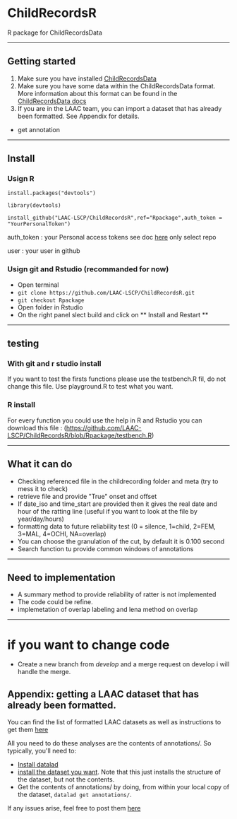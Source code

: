 # ChildRecordsR
R package for ChildRecordsData

---

## Getting started

 1. Make sure you have installed [ChildRecordsData](https://github.com/LAAC-LSCP/ChildRecordsData#installation) 
 2. Make sure you have some data within the ChildRecordsData format. More information about this format can be found in the [ChildRecordsData docs](https://github.com/LAAC-LSCP/ChildRecordsData#data-formatting-and-structure)
 3. If you are in the LAAC team, you can import a dataset that has already been formatted. See Appendix for details. 
- get annotation

---

## Install

### Usign R 

`install.packages("devtools") `

`library(devtools)`

`install_github("LAAC-LSCP/ChildRecordsR",ref="Rpackage",auth_token = "YourPersonalToken")`

auth_token : your Personal access tokens see doc [here](https://docs.github.com/en/free-pro-team@latest/github/authenticating-to-github/creating-a-personal-access-token) only select repo

user : your user in github

### Usign git and Rstudio (recommanded for now)

 - Open terminal
 - `git clone https://github.com/LAAC-LSCP/ChildRecordsR.git`
 - `git checkout Rpackage`
 - Open folder in Rstudio
 - On the right panel slect build and click on ** Install and Restart **  

---


## testing 


### With git and r studio install 

If you want to test the firsts functions please use the testbench.R fil, do not change this file. Use playground.R to test what you want. 

### R install

For every function you could use the help in R and Rstudio
you can download this file : (https://github.com/LAAC-LSCP/ChildRecordsR/blob/Rpackage/testbench.R) 

---

## What it can do 



 - Checking referenced file in the childrecording folder and meta (try to mess it to check)
 - retrieve file and provide "True" onset and offset
 - If date_iso and time_start are provided then it gives the real date and hour of the ratting line (useful if you want to look at the file by year/day/hours)
 - formatting data to future reliability test (0 = silence, 1=child, 2=FEM, 3=MAL, 4=OCHI, NA=overlap)
 - You can choose the granulation of the cut, by default it is 0.100 second
 - Search function tu provide common windows of annotations

---

## Need to implementation 


 - A summary method to provide reliability of ratter is not implemented
 - The code could be refine.
 - implemetation of overlap labeling and lena method on overlap

---
 
# if you want to change code 


- Create a new branch from *develop* and a merge request on develop i will handle the merge. 
 
 ## Appendix: getting a LAAC dataset that has already been formatted.
 
You can find the list of formatted LAAC datasets as well as instructions to get them [here](https://github.com/LAAC-LSCP/ChildRecordsData/blob/f314c7a536ba48422bf42ce0161ef1a2c55106e2/docs/templates/PROJECTS.md#list-of-available-projects)

All you need to do these analyses are the contents of annotations/. So typically, you'll need to:

- [Install datalad](https://github.com/LAAC-LSCP/ChildRecordsData/blob/f314c7a536ba48422bf42ce0161ef1a2c55106e2/docs/templates/PROJECTS.md#installing-datalad)
- [install the dataset you want](https://github.com/LAAC-LSCP/ChildRecordsData/blob/f314c7a536ba48422bf42ce0161ef1a2c55106e2/docs/templates/PROJECTS.md#installing-a-dataset). Note that this just installs the structure of the dataset, but not the contents.
- Get the contents of annotations/ by doing, from within your local copy of the dataset, `datalad get annotations/`.

If any issues arise, feel free to post them [here](https://github.com/LAAC-LSCP/ChildRecordsData/issues)
